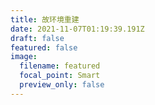 ```yaml
---
title: 故环境重建
date: 2021-11-07T01:19:39.191Z
draft: false
featured: false
image:
  filename: featured
  focal_point: Smart
  preview_only: false
---
```


